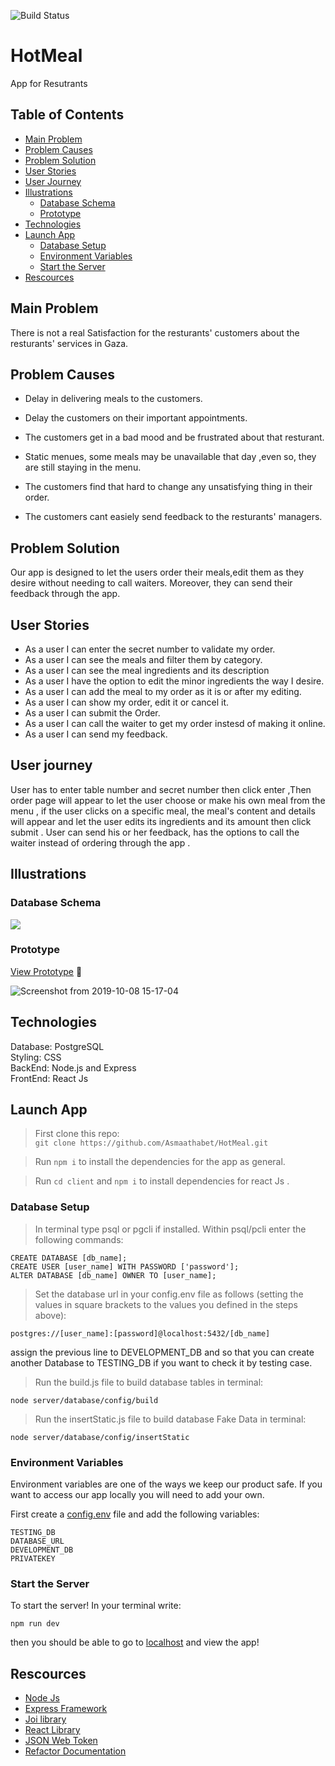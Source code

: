 
![Build Status](https://api.travis-ci.com/Asmaathabet/HotMeal.png?branch=master)

# **HotMeal**
App for Resutrants 

## **Table of Contents** 
* [Main Problem](#main-problem)
* [Problem Causes](#problem-causes)
* [Problem Solution](#problem-solution)
* [User Stories](#user-stories)
* [User Journey](#user-journey)
* [Illustrations](#illustrations)
  * [Database Schema](#database-schema)
  * [Prototype](#prototype)
* [Technologies](#technologies)
* [Launch App](#launch-app)
  * [Database Setup](#database-setup)
  * [Environment Variables](#environment-variables)
  * [Start the Server](#start-the-server)
* [Rescources](#rescources)


## **Main Problem** 

There is not a real Satisfaction for the resturants' customers about the resturants' services in Gaza.

## **Problem Causes** 

- Delay in delivering meals to the customers.

- Delay the customers on their important appointments.

- The customers get in a bad mood and be frustrated about that resturant.

- Static menues, some meals may be unavailable that day ,even so, they are still staying in the menu.

- The customers find that hard to change any unsatisfying thing in their order.

- The customers cant easiely send feedback to the resturants' managers.

## **Problem Solution** 
Our app is designed to let the users order their meals,edit them as they desire without needing to call waiters. Moreover, they can send their feedback through the app.

## **User Stories** 
  - As a user I can enter the secret number to validate my order.
  - As a user I can see the meals and filter them by category.
  - As a user I can see the meal ingredients and its description
  - As a user I have the option to edit the minor ingredients the way I desire.
  - As a user I can add the meal to my order as it is or after my editing.
  - As a user I can show my order, edit it or cancel it.
  - As a user I can submit the Order.
  - As a user I can call the waiter to get my order instesd of making it online.
  - As a user I can send my feedback. 

## **User journey**

  User has to enter table number and secret number then click enter ,Then order page will appear to let the user choose or make his own meal from the menu , if the user clicks on a specific meal, the meal's content and details will appear and let the user edits its ingredients and its amount then click submit .
  User can send his or her feedback, has the options to call the waiter instead of ordering through the app .

## **Illustrations**

### **Database Schema**
![](https://user-images.githubusercontent.com/27697589/65246056-77e7ca00-daf6-11e9-9d0e-4104d73d7996.png)

### **Prototype**

[View Prototype](https://www.figma.com/proto/wNnEm89q827FnGPdOaJKK8/HotMeal?node-id=7%3A1&scaling=scale-down) :eyes: 

![Screenshot from 2019-10-08 15-17-04](https://user-images.githubusercontent.com/29041512/66395190-7a479080-e9df-11e9-821b-962682f20071.png)

## **Technologies** 
Database: PostgreSQL  
Styling:  CSS   
BackEnd: Node.js and Express    
FrontEnd: React Js  

## **Launch App**  

> First clone this repo:  
`git clone https://github.com/Asmaathabet/HotMeal.git`

> Run `npm i` to install the dependencies for the app as general.

> Run `cd client` and `npm i` to install dependencies for react Js . 

### Database Setup

> In terminal type psql or pgcli if installed. Within psql/pcli enter the following commands:

```
CREATE DATABASE [db_name];  
CREATE USER [user_name] WITH PASSWORD ['password'];
ALTER DATABASE [db_name] OWNER TO [user_name];
```

> Set the database url in your config.env file as follows (setting the values in square brackets to the values you defined in the steps above):

```postgres://[user_name]:[password]@localhost:5432/[db_name]``` 

assign the previous line to DEVELOPMENT_DB and so that you can create another Database to TESTING_DB if you want to check it by testing case.

> Run the build.js file to build database tables in terminal: 

```node server/database/config/build```   

> Run the insertStatic.js file to build database Fake Data in terminal: 

```node server/database/config/insertStatic```   

### Environment Variables 
Environment variables are one of the ways we keep our product safe. If you want to access our app locally you will need to add your own.

First create a [config.env](https://github.com/dwyl/env2#create-a-env-file) file and add the following variables:
```
TESTING_DB
DATABASE_URL
DEVELOPMENT_DB
PRIVATEKEY
```

### Start the Server

To start the server! In your terminal write: 

`npm run dev`

then you should be able to go to [localhost](http://localhost:5000/) and view the app!

## Rescources
* [Node Js](https://nodejs.org/en/)
* [Express Framework](https://expressjs.com/)
* [Joi library](https://www.npmjs.com/package/joi) 
* [React Library](https://reactjs.org/)
* [JSON Web Token](https://jwt.io/introduction/)
* [Refactor Documentation](https://docs.google.com/presentation/d/1sX1-VcikL7x4zOKbtqgB4JEJiaGbIqG0LGNptasGiw4/edit?usp=sharing)
